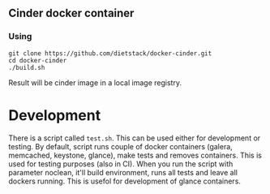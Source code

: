 ## Cinder docker container

### Using

```
git clone https://github.com/dietstack/docker-cinder.git
cd docker-cinder
./build.sh
```
Result will be cinder image in a local image registry.

# Development
There is a script called `test.sh`. This can be used either for development or testing. By default, script runs couple of docker containers (galera, memcached, keystone, glance), make tests and removes containers. This is used for testing purposes (also in CI).
When you run the script with parameter noclean, it'll build environment, runs all tests and leave all dockers running. This is usefol for development of glance containers.

